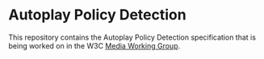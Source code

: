 # Autoplay Policy Detection

This repository contains the Autoplay Policy Detection specification that is being worked on in the W3C [Media Working Group](https://www.w3.org/media-wg/).
